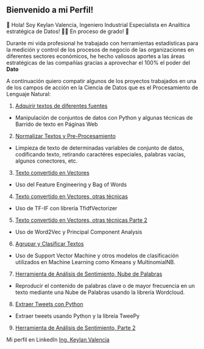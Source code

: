 ## Bienvenido a mi Perfil!

📌 Hola! Soy Keylan Valencia, Ingeniero Industrial Especialista en Analítica estratégica de Datos!  👨‍💻 En proceso de grado! 🙌

Durante mi vida profesional he trabajado con herramientas estadísticas para la medición y control de los procesos de negocio de las organizaciones en diferentes sectores económicos, he hecho valiosos aportes a las áreas estratégicas de las compañías gracias a aprovechar el 100% el poder del **Dato**


A continuación quiero compatir algunos de los proyectos trabajados en una de los campos de acción en  la Ciencia de Datos que es el Procesamiento de Lenguaje Natural:


1. [Adquirir textos de diferentes fuentes](https://github.com/Keylanizmo/NLP/blob/b6f4eea84d24c88d8bae06bc63b66fa2c8d3168b/Taller2%20.ipynb)
- Manipulación de conjuntos de datos con Python y algunas técnicas de Barrido de texto en Páginas Web

2. [Normalizar Textos y Pre-Procesamiento](https://github.com/Keylanizmo/NLP/blob/b6f4eea84d24c88d8bae06bc63b66fa2c8d3168b/Taller%203%20-%20Solucion%20WS.ipynb)
- Limpieza de texto de determinadas variables de conjunto de datos, codificando texto, retirando caractéres especiales, palabras vacías, algunos conectores, etc.  

3. [Texto convertido en Vectores](https://github.com/Keylanizmo/NLP/blob/b6f4eea84d24c88d8bae06bc63b66fa2c8d3168b/Taller%204%20NLP.ipynb)
- Uso del Feature Engineering y Bag of Words

4. [Texto convertido en Vectores, otras técnicas](https://github.com/Keylanizmo/NLP/blob/b6f4eea84d24c88d8bae06bc63b66fa2c8d3168b/Taller%205%20NLP.ipynb)
- Uso de TF-IF con librería TfidfVectorizer

5. [Texto convertido en Vectores, otras técnicas Parte 2](https://github.com/Keylanizmo/NLP/blob/b6f4eea84d24c88d8bae06bc63b66fa2c8d3168b/Taller7_Keylan%20.ipynb)
- Uso de Word2Vec y Principal Component Analysis

6. [Agrupar y Clasificar Textos](https://github.com/Keylanizmo/NLP/blob/b6f4eea84d24c88d8bae06bc63b66fa2c8d3168b/taller8_Keylan_Valencia.ipynb)
- Uso de Support Vector Machine y otros modelos de clasificación utilizados en Machine Learning como Kmeans y MultinomialNB.

7. [Herramienta de Análisis de Sentimiento, Nube de Palabras](https://github.com/Keylanizmo/NLP/blob/b6f4eea84d24c88d8bae06bc63b66fa2c8d3168b/Taller%20N%C2%B0%2010%20NLP.ipynb)
- Reproducir el contenido de palabras clave o de mayor frecuencia en un texto mediante una Nube de Palabras usando la librería Wordcloud.

8. [Extraer Tweets con Python](https://github.com/Keylanizmo/NLP/blob/b6f4eea84d24c88d8bae06bc63b66fa2c8d3168b/Taller%2011%20NLP%20-%20Keylan%20Valencia%20.ipynb)
- Extraer tweets usando Python y la libreía TweePy

9. [Herramienta de Análisis de Sentimiento, Parte 2](https://github.com/Keylanizmo/NLP/blob/b6f4eea84d24c88d8bae06bc63b66fa2c8d3168b/Taller_12%20Keylan%20Valencia%20NLP.ipynb)


Mi perfil en LinkedIn [Ing. Keylan Valencia](https://www.linkedin.com/in/keylan-rolando-valencia-castillo-a23621104/)

